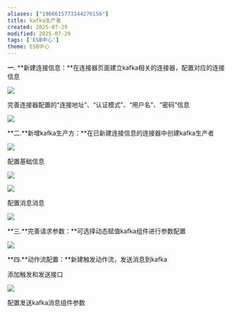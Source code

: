 ```yaml
---
aliases: ["1966615773144276156"]
title: kafka生产者
created: 2025-07-29
modified: 2025-07-29
tags: ['ESB中心']
theme: ESB中心
---
```


**一.** **新建连接信息：**在连接器页面建立kafka相关的连接器，配置对应的连接信息

![](https://myhelpdoc.oss-cn-heyuan.aliyuncs.com/mdimages/6d6e85cb5f0cb74c949f61be1ee38d42.jpg)

完善连接器配置的“连接地址”、“认证模式”、“用户名”、“密码”信息

![](https://myhelpdoc.oss-cn-heyuan.aliyuncs.com/mdimages/c63e6ece9527393aeeb862654c6cde67.jpg)

**二.**新增kafka生产方：**在已新建连接信息的连接器中创建kafka生产者

![](https://myhelpdoc.oss-cn-heyuan.aliyuncs.com/mdimages/d781cb1d734a8dd8ea9e1ac3425e2258.jpg)

配置基础信息

![](https://myhelpdoc.oss-cn-heyuan.aliyuncs.com/mdimages/f07c146aa833528ac300f5aec4cc08bb.jpg)

![](https://myhelpdoc.oss-cn-heyuan.aliyuncs.com/mdimages/9d3715d1dac4d2493f82804f4210fa27.jpg)

配置消息消息

![](https://myhelpdoc.oss-cn-heyuan.aliyuncs.com/mdimages/728042e9473a4d7698ee5b23150479af.jpg)

**三.**完善请求参数：**可选择动态赋值kafka组件进行参数配置

![](https://myhelpdoc.oss-cn-heyuan.aliyuncs.com/mdimages/6df3067fa65591fe4f2902a599c0a89f.jpg)

**四.**动作流配置：**新建触发动作流，发送消息到kafka

添加触发和发送接口

**![](https://myhelpdoc.oss-cn-heyuan.aliyuncs.com/mdimages/6d9938d6b9cc8ba796fa2545f81a1331.jpg)**

配置发送kafka消息组件参数

